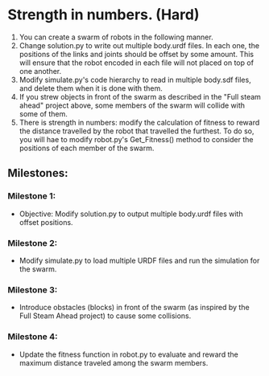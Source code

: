 # Strength in numbers. (Hard)
1. You can create a swarm of robots in the following manner.
2. Change solution.py to write out multiple body.urdf files. In each one, the positions of the links and joints should be offset by some amount. This will ensure that the robot encoded in each file will not placed on top of one another.
3. Modify simulate.py's code hierarchy to read in multiple body.sdf files, and delete them when it is done with them.
4. If you strew objects in front of the swarm as described in the "Full steam ahead" project above, some members of the swarm will collide with some of them.
5. There is strength in numbers: modify the calculation of fitness to reward the distance travelled by the robot that travelled the furthest. To do so, you will hae to modify robot.py's Get_Fitness() method to consider the positions of each member of the swarm.

## Milestones:
### Milestone 1:
- Objective: Modify solution.py to output multiple body.urdf files with offset positions.
### Milestone 2:
- Modify simulate.py to load multiple URDF files and run the simulation for the swarm.
### Milestone 3:
- Introduce obstacles (blocks) in front of the swarm (as inspired by the Full Steam Ahead project) to cause some collisions.
### Milestone 4:
- Update the fitness function in robot.py to evaluate and reward the maximum distance traveled among the swarm members.